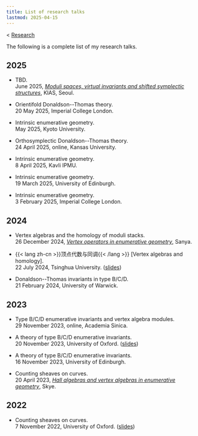 ```yaml
---
title: List of research talks
lastmod: 2025-04-15
---
```


< [Research](/research)

The following is a complete list of my research talks.

## 2025

- TBD.\
  June 2025, [_Moduli spaces, virtual invariants and shifted symplectic structures_](http://events.kias.re.kr/h/WMV25/), KIAS, Seoul.

- Orientifold Donaldson--Thomas theory.\
  20 May 2025, Imperial College London.

- Intrinsic enumerative geometry.\
  May 2025, Kyoto University.

- Orthosymplectic Donaldson--Thomas theory.\
  24 April 2025, online, Kansas University.

- Intrinsic enumerative geometry.\
  8 April 2025, Kavli IPMU.

- Intrinsic enumerative geometry.\
  19 March 2025, University of Edinburgh.

- Intrinsic enumerative geometry.\
  3 February 2025, Imperial College London.

## 2024

- Vertex algebras and the homology of moduli stacks.\
  26 December 2024, [_Vertex operators in enumerative geometry_](https://www.tsimf.cn/meeting/detail?id=389), Sanya.

- {{< lang zh-cn >}}顶点代数与同调{{< /lang >}}
  \[Vertex algebras and homology\].\
  22 July 2024, Tsinghua University. ([slides](/pdf/20240722-tsinghua.pdf))

- Donaldson--Thomas invariants in type B/C/D.\
  21 February 2024, University of Warwick.

## 2023

- Type B/C/D enumerative invariants and vertex algebra modules.\
  29 November 2023, online, Academia Sinica.

- A theory of type B/C/D enumerative invariants.\
  20 November 2023, University of Oxford.
  ([slides](/pdf/20231120-self-dual.pdf))

- A theory of type B/C/D enumerative invariants.\
  16 November 2023, University of Edinburgh.

- Counting sheaves on curves.\
  20 April 2023, [_Hall algebras and vertex algebras in enumerative geometry_](https://www.maths.ed.ac.uk/~lhenneca/Skye2023.html), Skye.

## 2022

- Counting sheaves on curves.\
  7 November 2022, University of Oxford.
  ([slides](/pdf/20221107-curves.pdf))
